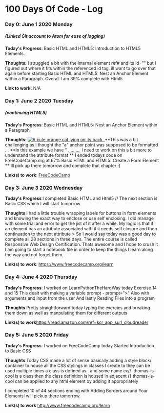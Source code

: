 # 100 Days Of Code - Log

### Day 0: June 1 2020 Monday
##### (Linked Git account to Atom for ease of logging)

**Today's Progress**: Basic HTML and HTML5: Introduction to HTML5 Elements.

**Thoughts:** I struggled a bit with the internal <a> element ref# and its id="" but I figured out where it fits within the referenced id tag.  ill want to go over that again before starting
Basic HTML and HTML5: Nest an Anchor Element within a Paragraph.
Overall I am 39% complete with Html5

**Link to work:** N/A

### Day 1: June 2 2020 Tuesday
##### (continuing HTML5)

**Today's Progress**: Basic HTML and HTML5: Nest an Anchor Element within a Paragraph

**Thoughts**: <a
   href="#"><img src="https://bit.ly/fcc-relaxing-cat" alt="A cute orange cat lying on its back.">
</a>
**This was a bit challenging as I thought the "a" anchor point was supposed to be formatted <a> ...</a>
**In this example we have " <a href="#"> ..........</a> I need to work on this a bit more to understand the attribute format
** I ended todays code on FreeCodeCamp.org at 67% Basic HTML and HTML5: Create a Form Element
** Ill pick up there tomorrow and complete that chapter :)

**Link(s) to work**: [FreeCodeCamp](https://www.freecodecamp.org/learn/responsive-web-design/basic-html-and-html5/create-a-form-element)


### Day 3: June 3 2020 Wednesday

**Today's Progress**:I completed Basic HTML and Html5 // The next section is Basic CSS which I will start tomorrow

**Thoughts** I had a little trouble wrapping labels for buttons in form elements and knowing the exact way to enclose or use self enclosing.  I did manage with some trial and error to get the jist of it after a while. My logic is that if an element has an attribute associated with it it needs self closure and then continuation to the next attribute >
So I would say today was a good day to complete all 28 sections in three days.
The entire course is called Responsive Web Design Certification.  Thats awesome and I hope to crush it
I am going to start a notebook file in order to keep the things I learn along the way and not forget them.

**Link(s) to work**: https://www.freecodecamp.org/learn


### Day 4: June 4 2020 Thursday

**Today's Progress**: I worked on LearnPythonTheHardWay today
Exercise 14 and 15
This dealt with making a variable prompt - prompt=">"
Also with arguments and input from the user
And lastly Reading Files into a program

**Thoughts**
Pretty straightforward today typing the exercies and breaking them down as well as manpulating them for different outputs

**Link(s) to work**https://read.amazon.com/ref=kcr_app_surl_cloudreader

### Day 5: June 5 2020 Friday

**Today's Progress**: I worked on FreeCodeCamp today
Started Introduction to Basic CSS

**Thoughts**
Today CSS made a lot of sense
basically adding a style block/ container to house all the CSS stylings in classes I create to they can be used multiple times
a class is defined as . and some name ex// .thomas-is-cool is a class then the class definition is housed in adjacent {}
thomas-is-cool can be applied to any html element by adding it appropriately

I completed 10 of 44 sections
ending with Adding Borders around Your ElementsI will pickup there tomorrow.

**Link(s) to work**
http://www.freecodecamp.org/learn
